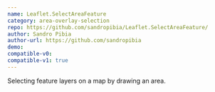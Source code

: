 ```yaml
---
name: Leaflet.SelectAreaFeature
category: area-overlay-selection
repo: https://github.com/sandropibia/Leaflet.SelectAreaFeature/
author: Sandro Pibia
author-url: https://github.com/sandropibia
demo: 
compatible-v0:
compatible-v1: true
---
```


Selecting feature layers on a map by drawing an area.
